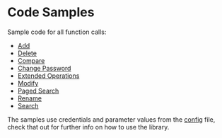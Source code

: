 # Code Samples

Sample code for all function calls:

- [Add](./add_operation.js)
- [Delete](./delete_operation.js)
- [Compare](./compare_operation.js)
- [Change Password](./change_password_operation.js)
- [Extended Operations](./extended_operation.js)
- [Modify](./modify_operation.js)
- [Paged Search](./page_search_operation.js)
- [Rename](./rename_operation.js)
- [Search](./search_operation.js)


The samples use credentials and parameter values from the [config](./config.json) file, check that out for further  info on how to use the library.